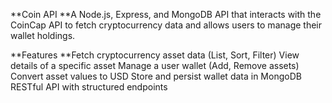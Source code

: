 **Coin API 
**A Node.js, Express, and MongoDB API that interacts with the CoinCap API to fetch cryptocurrency data and allows users to manage their wallet holdings.

**Features
**Fetch cryptocurrency asset data (List, Sort, Filter)
View details of a specific asset
Manage a user wallet (Add, Remove assets)
Convert asset values to USD
Store and persist wallet data in MongoDB
RESTful API with structured endpoints
